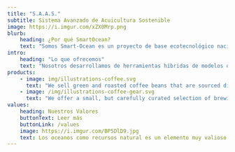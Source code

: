 ```yaml
---
title: "S.A.A.S."
subtitle: Sistema Avanzado de Acuicultura Sostenible
image: https://i.imgur.com/xZX0Mrp.png
blurb:
    heading: ¿Por qué SmartOcean?
    text: "Somos Smart-Ocean es un proyecto de base ecotecnológico nacida como spin-off de Geogama. Nos dedicamos al desarrollo de proyectos medioambientales en todas sus fases, enfocados en el área marítima costera "
intro:
    heading: "Lo que ofrecemos"
    text: "Nosotros desarrollamos de herramientas híbridas de modelos oceanográfico y biogeoquímicos, con el objeto de monitorear y controlar en tiempo real la incorporación sustancias provenientes de la actividad acuícola, potenciada con algoritmos de inteligencia artificial para la predicción de posibles impactos."
products:
    - image: img/illustrations-coffee.svg
      text: "We sell green and roasted coffee beans that are sourced directly from independent farmers and farm cooperatives. We’re proud to offer a variety of coffee beans grown with great care for the environment and local communities. Check our post or contact us directly for current availability."
    - image: /img/illustrations-coffee-gear.svg
      text: "We offer a small, but carefully curated selection of brewing gear and tools for every taste and experience level. No matter if you roast your own beans or just bought your first french press, you’ll find a gadget to fall in love with in our shop."
values:
    heading: Nuestros Valores
    buttonText: Leer más
    buttonLink: /values
    image: https://i.imgur.com/BP5DlD9.jpg
    text: Los oceanos como recursos natural es un elemento muy valioso además de ser una importante fuente de alimentación de nosotros los humanos. Por tal motivo queremos brindarle todo el soporte en el desarrollo de todos los proyectos que involucren este recurso natural apoyando en el uso de tecnologias que determinen el impacto ambiental así como poder utilizar de manera mas eficiente los recursos existente.
---
```


